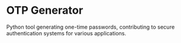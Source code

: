 # OTP Generator
Python tool generating one-time passwords, contributing to secure authentication systems for various applications.

